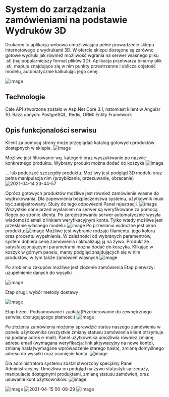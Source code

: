 
# System do zarządzania zamówieniami na podstawie Wydruków 3D

Drukarex to aplikacja webowa umożliwiająca pełne prowadzenie sklepu internetowego z wydrukami 3D. W ofercie sklepu dostępne są zarówno gotowe wydruki jak również możliwość wgrania na serwer własnego pliku .stl (najlpopularniejszy format plików 3D). Aplikacja przetwarza binarny plik .stl, mapuje znajdujące się w nim punkty przestrzenne i oblicza objętość modelu, automatycznie kalkulując jego cenę. 

![image](https://user-images.githubusercontent.com/58048159/114781224-b304ba80-9d78-11eb-8fe3-50e908f18120.png)

## Technologie

Całe API stworzone zostało w Asp.Net Core 3.1, natomiast klient w Angular 10. Baza danych: PostgreSQL, Redis, ORM: Entity Framework

## Opis funkcjonalości serwisu

  Klient za pomocą strony może przeglądać katalog gotowych produktów dostępnych w sklepie. 
  ![image](https://user-images.githubusercontent.com/58048159/114783825-936e9180-9d7a-11eb-82c5-2228de97bffc.png)

  Możliwe jest filtrowanie wg. kategorii oraz wyszukiwanie po nazwie konkretnego produktu. Wybrany produkt można dodać do koszyka
  ![image](https://user-images.githubusercontent.com/58048159/114783992-d6306980-9d7a-11eb-859b-b9940c207778.png)
  
  ... lub podejrzeć szczegóły produktu. Możliwy jest podgląd 3D modelu oraz pełna manipulacja nim (przybliżanie, przesuwanie, obracanie)
  ![2021-04-14 23-44-57](https://user-images.githubusercontent.com/58048159/114784657-d54c0780-9d7b-11eb-883e-2d2d0acb669f.gif)

  Oprócz gotowych produktów możliwe jest również zamówienie własne do wydrukowania. Dla zapewnienia bezpieczeństwa systemu, użytkownik musi być zarejestrowany. Służy do tego odpowiedni Panel rejestracji. 
  ![image](https://user-images.githubusercontent.com/58048159/114784808-0af0f080-9d7c-11eb-9357-f948c126c462.png)
Wszystkie dane przed wysłaniem na serwer są weryfikowane za pomocą Regex po stronie klienta. Po zarejestrowaniu serwer automatycznie wysyła wiadomość email z linkiem weryfikacyjnym konta. Tylko wtedy możliwe jest przesłanie własnego modelu:
![image](https://user-images.githubusercontent.com/58048159/114785094-75a22c00-9d7c-11eb-9a33-a4148d9aef79.png)
Po przesłaniu widoczne jest okno produktu:
![image](https://user-images.githubusercontent.com/58048159/114785204-9bc7cc00-9d7c-11eb-9b87-b1c67ec3899e.png)
Możliwe jest wybranie rodzaju filamentu, jego koloru oraz procentu wypełnienia. W zależności od wybranych paramentrów, system dobiera cenę zamówienia i aktualizują ją na żywo.
Produkt ze satysfakcjonującymi parametrami można dodać do koszyka. Klikając w koszyk w górnym panelu, mamy podgląd znajdujących się w nim produktów, w tym także zamówień wlasnych
![image](https://user-images.githubusercontent.com/58048159/114785680-53f57480-9d7d-11eb-979e-b56dc3c2f7ca.png)

Po zrobieniu zakupów możliwe jest złożenie zamówienia
Etap pierwszy: uzupełnienie danych do wysyłki

![image](https://user-images.githubusercontent.com/58048159/114785781-75566080-9d7d-11eb-99f7-dedf5f717b84.png)

Etap drugi: wybór metody dostawy

![image](https://user-images.githubusercontent.com/58048159/114785909-9e76f100-9d7d-11eb-8c49-25a3ede347e7.png)

Etap trzeci: Podsumowanie i zapłata(Przekierowanie do zewnętrznego serwisu obsługującego płatności)
![image](https://user-images.githubusercontent.com/58048159/114787274-d1ba7f80-9d7f-11eb-9ad6-c47c8a8a3595.png)


Po złożeniu zamówienia możemy sprawdzić status naszego zamówienia w panelu użytkownika (wszystkie zmiany statusu zamówienia klient otrzymuje na podany adres e-mail). Panel użytkownika umożliwia również zmianę adresu email (wymagana weryfikacja: link aktywacyjny na nowe konto), zmianę hasła(wymagane wprowadzenie starego hasła), zmianę domyślnego adresu do wysyłki oraz usunięcie konta.
![image](https://user-images.githubusercontent.com/58048159/114786106-e6961380-9d7d-11eb-8006-d33743752055.png)

Dla administratora systemu został stworzony specjalny Panel Administracyjny. Umożliwa on podgląd na żywo statystyk sprzedaży, manipulacje dostępnymi produktami, zmianę statusu zamówień, oraz usuwanie kont użytkowników.
![image](https://user-images.githubusercontent.com/58048159/114786407-54dad600-9d7e-11eb-9046-1500fc2d399a.png)


![image](https://user-images.githubusercontent.com/58048159/114786440-67550f80-9d7e-11eb-94e9-083d48b921a0.png)
![2021-04-15 00-08-29](https://user-images.githubusercontent.com/58048159/114786808-10036f00-9d7f-11eb-97da-38c1c09c15b6.gif)
![image](https://user-images.githubusercontent.com/58048159/114786943-404b0d80-9d7f-11eb-860f-d1ca504c2ed3.png)


